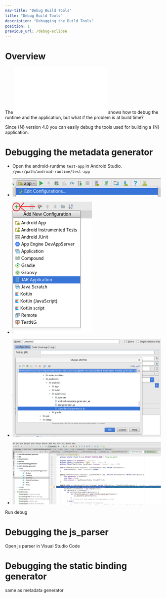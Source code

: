 ```yaml
---
nav-title: "Debug Build Tools"
title: "Debug Build Tools"
description: "Debugging the Build Tools"
position: 1
previous_url: /debug-eclipse
---
```


# Overview

The ![previous article](./debug-native.md) shows how to debug the runtime and the application, but what if the problem is at build time?

Since {N} version 4.0 you can easily debug the tools used for building a {N} application.

# Debugging the metadata generator

* Open the android-runtime `test-app` in Android Studio. `/your/path/android-runtime/test-app`

* ![edit configurations](./edit-configurations.png)
* ![add jar config](./add-jar-config.png)
* ![path to jar](./path-to-jar.png)
* ![debug brk point](./debug-brk-point.png)

Run debug

# Debugging the js_parser
Open js parser in Visual Studio Code

# Debugging the static binding generator

same as metadata generator